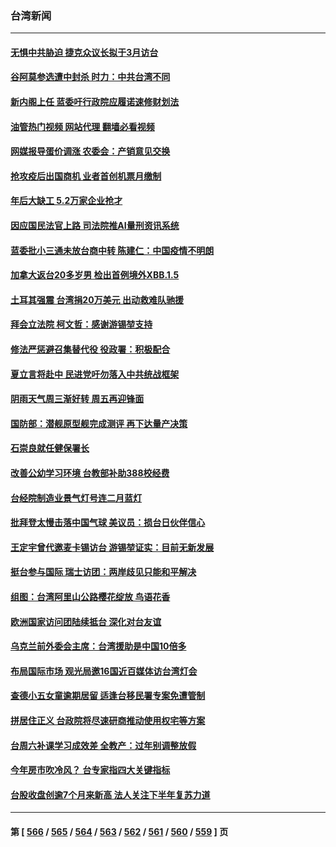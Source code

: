 ### 台湾新闻
---
#### [无惧中共胁迫 捷克众议长拟于3月访台](../../pages/ncid1349361/n13924263.md?02072045) 
#### [谷阿莫参选遭中封杀 时力：中共台湾不同](../../pages/ncid1349361/n13924016.md?02072045) 
#### [新内阁上任 蓝委吁行政院应履诺速修财划法](../../pages/ncid1349361/n13923958.md?02072045) 
#### [油管热门视频 网站代理 翻墙必看视频](http://138.2.39.72:81/youtube.html?epic-marker?02072045)
#### [网媒报导蛋价调涨 农委会：产销意见交换](../../pages/ncid1349361/n13923968.md?02072045) 
#### [抢攻疫后出国商机 业者首创机票月缴制](../../pages/ncid1349361/n13923997.md?02072045) 
#### [年后大缺工 5.2万家企业抢才](../../pages/ncid1349361/n13923970.md?02072045) 
#### [因应国民法官上路 司法院推AI量刑资讯系统](../../pages/ncid1349361/n13924002.md?02072045) 
#### [蓝委批小三通未放台商中转 陈建仁：中国疫情不明朗](../../pages/ncid1349361/n13923995.md?02072045) 
#### [加拿大返台20多岁男 检出首例境外XBB.1.5](../../pages/ncid1349361/n13923959.md?02072045) 
#### [土耳其强震 台湾捐20万美元 出动救难队驰援](../../pages/ncid1349361/n13923994.md?02072045) 
#### [拜会立法院 柯文哲：感谢游锡堃支持](../../pages/ncid1349361/n13923960.md?02072045) 
#### [修法严惩避召集替代役 役政署：积极配合](../../pages/ncid1349361/n13923975.md?02072045) 
#### [夏立言将赴中 民进党吁勿落入中共统战框架](../../pages/ncid1349361/n13923961.md?02072045) 
#### [阴雨天气周三渐好转 周五再迎锋面](../../pages/ncid1349361/n13923962.md?02072045) 
#### [国防部：潜舰原型舰完成测评 再下达量产决策](../../pages/ncid1349361/n13923963.md?02072045) 
#### [石崇良就任健保署长](../../pages/ncid1349361/n13923965.md?02072045) 
#### [改善公幼学习环境 台教部补助388校经费](../../pages/ncid1349361/n13923967.md?02072045) 
#### [台经院制造业景气灯号连二月蓝灯](../../pages/ncid1349361/n13923893.md?02072045) 
#### [批拜登太慢击落中国气球 美议员：损台日伙伴信心](../../pages/ncid1349361/n13923903.md?02072045) 
#### [王定宇曾代邀麦卡锡访台 游锡堃证实：目前无新发展](../../pages/ncid1349361/n13923877.md?02072045) 
#### [挺台参与国际 瑞士访团：两岸歧见只能和平解决](../../pages/ncid1349361/n13923879.md?02072045) 
#### [组图：台湾阿里山公路樱花绽放 鸟语花香](../../pages/ncid1349361/n13923857.md?02072045) 
#### [欧洲国家访问团陆续抵台 深化对台友谊](../../pages/ncid1349361/n13923285.md?02072045) 
#### [乌克兰前外委会主席：台湾援助是中国10倍多](../../pages/ncid1349361/n13923283.md?02072045) 
#### [布局国际市场 观光局邀16国近百媒体访台湾灯会](../../pages/ncid1349361/n13923259.md?02072045) 
#### [查德小五女童逾期居留 适逢台移民署专案免遭管制](../../pages/ncid1349361/n13923264.md?02072045) 
#### [拼居住正义 台政院将尽速研商推动使用权宅等方案](../../pages/ncid1349361/n13923263.md?02072045) 
#### [台周六补课学习成效差 全教产：过年别调整放假](../../pages/ncid1349361/n13923258.md?02072045) 
#### [今年房市吹冷风？ 台专家指四大关键指标](../../pages/ncid1349361/n13923159.md?02072045) 
#### [台股收盘创逾7个月来新高 法人关注下半年复苏力道](../../pages/ncid1349361/n13923156.md?02072045) 

---
#### 第 [ [566](./566.md?02072045) / [565](./565.md?02072045) / [564](./564.md?02072045) / [563](./563.md?02072045) / [562](./562.md?02072045) / [561](./561.md?02072045) / [560](./560.md?02072045) / [559](./559.md?02072045) ] 页
